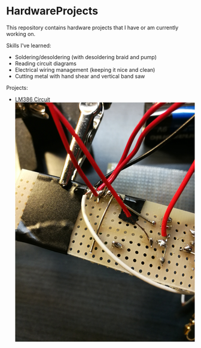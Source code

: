# HardwareProjects

This repository contains hardware projects that I have or am currently working on.

Skills I've learned:
* Soldering/desoldering (with desoldering braid and pump)
* Reading circuit diagrams
* Electrical wiring management (keeping it nice and clean)
* Cutting metal with hand shear and vertical band saw

Projects:
* [LM386 Circuit](https://github.com/alainlou/HardwareProjects/tree/master/LM386%20Amp%20Circuit)
![Look at those exposed leads!](https://github.com/alainlou/HardwareProjects/blob/master/LM386%20Amp%20Circuit/IMG_1.jpg)

